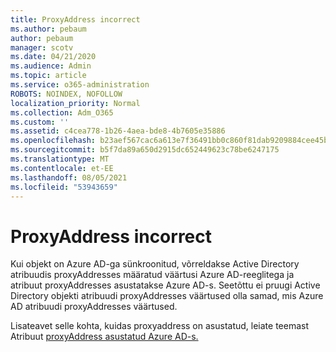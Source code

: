 ```yaml
---
title: ProxyAddress incorrect
ms.author: pebaum
author: pebaum
manager: scotv
ms.date: 04/21/2020
ms.audience: Admin
ms.topic: article
ms.service: o365-administration
ROBOTS: NOINDEX, NOFOLLOW
localization_priority: Normal
ms.collection: Adm_O365
ms.custom: ''
ms.assetid: c4cea778-1b26-4aea-bde8-4b7605e35886
ms.openlocfilehash: b23aef567cac6a613e7f36491bb0c860f81dab9209884cee45b717f1011952f9
ms.sourcegitcommit: b5f7da89a650d2915dc652449623c78be6247175
ms.translationtype: MT
ms.contentlocale: et-EE
ms.lasthandoff: 08/05/2021
ms.locfileid: "53943659"
---
```

# <a name="proxyaddress-incorrect"></a>ProxyAddress incorrect

Kui objekt on Azure AD-ga sünkroonitud, võrreldakse Active Directory atribuudis proxyAddresses määratud väärtusi Azure AD-reeglitega ja atribuut proxyAddresses asustatakse Azure AD-s. Seetõttu ei pruugi Active Directory objekti atribuudi proxyAddresses väärtused olla samad, mis Azure AD atribuudi proxyAddresses väärtused.
  
Lisateavet selle kohta, kuidas proxyaddress on asustatud, leiate teemast Atribuut [proxyAddress asustatud Azure AD-s.](https://support.microsoft.com/help/3190357/how-the-proxyaddresses-attribute-is-populated-in-azure-ad)
  

